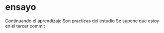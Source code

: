 # ensayo
Continuando el aprendizaje
Son practicas del estudio
Se supone que estoy en el tercer commit